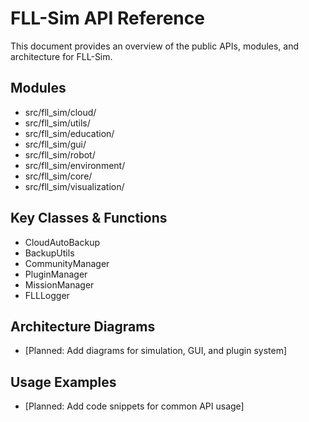 # FLL-Sim API Reference

This document provides an overview of the public APIs, modules, and architecture for FLL-Sim.

## Modules
- src/fll_sim/cloud/
- src/fll_sim/utils/
- src/fll_sim/education/
- src/fll_sim/gui/
- src/fll_sim/robot/
- src/fll_sim/environment/
- src/fll_sim/core/
- src/fll_sim/visualization/

## Key Classes & Functions
- CloudAutoBackup
- BackupUtils
- CommunityManager
- PluginManager
- MissionManager
- FLLLogger

## Architecture Diagrams
- [Planned: Add diagrams for simulation, GUI, and plugin system]

## Usage Examples
- [Planned: Add code snippets for common API usage]
